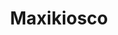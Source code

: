 ---
title: "Maxikiosco"
url: /ciudad-autonoma-de-buenos-aires/maxikiosco-avenida-avellaneda/
shop: comodidad
---